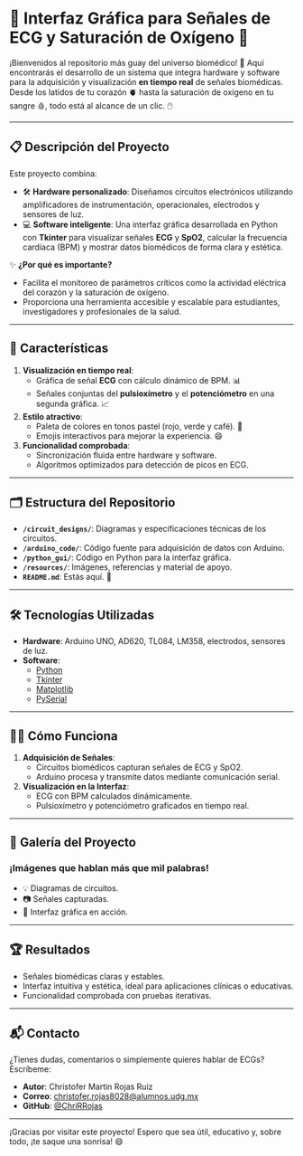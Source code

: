 # 🌟 **Interfaz Gráfica para Señales de ECG y Saturación de Oxígeno** 🌟

¡Bienvenidos al repositorio más guay del universo biomédico! 🚀 Aquí encontrarás el desarrollo de un sistema que integra hardware y software para la adquisición y visualización **en tiempo real** de señales biomédicas. Desde los latidos de tu corazón 🫀 hasta la saturación de oxígeno en tu sangre 🩸, todo está al alcance de un clic. 🖱️

---

## 📋 **Descripción del Proyecto**

Este proyecto combina:
- 🛠️ **Hardware personalizado**: Diseñamos circuitos electrónicos utilizando amplificadores de instrumentación, operacionales, electrodos y sensores de luz.
- 💻 **Software inteligente**: Una interfaz gráfica desarrollada en Python con **Tkinter** para visualizar señales **ECG** y **SpO2**, calcular la frecuencia cardíaca (BPM) y mostrar datos biomédicos de forma clara y estética.

✨ **¿Por qué es importante?**
- Facilita el monitoreo de parámetros críticos como la actividad eléctrica del corazón y la saturación de oxígeno.
- Proporciona una herramienta accesible y escalable para estudiantes, investigadores y profesionales de la salud.

---

## 🚀 **Características**

1. **Visualización en tiempo real**:
   - Gráfica de señal **ECG** con cálculo dinámico de BPM. 📊
   - Señales conjuntas del **pulsioxímetro** y el **potenciómetro** en una segunda gráfica. 📈
2. **Estilo atractivo**:
   - Paleta de colores en tonos pastel (rojo, verde y café). 🌈
   - Emojis interactivos para mejorar la experiencia. 😄
3. **Funcionalidad comprobada**:
   - Sincronización fluida entre hardware y software.
   - Algoritmos optimizados para detección de picos en ECG.

---

## 🗂️ **Estructura del Repositorio**

- **`/circuit_designs/`**: Diagramas y especificaciones técnicas de los circuitos.
- **`/arduino_code/`**: Código fuente para adquisición de datos con Arduino.
- **`/python_gui/`**: Código en Python para la interfaz gráfica.
- **`/resources/`**: Imágenes, referencias y material de apoyo.
- **`README.md`**: Estás aquí. 📍

---

## 🛠️ **Tecnologías Utilizadas**

- **Hardware**: Arduino UNO, AD620, TL084, LM358, electrodos, sensores de luz.
- **Software**:
  - [Python](https://www.python.org/)
  - [Tkinter](https://docs.python.org/3/library/tkinter.html)
  - [Matplotlib](https://matplotlib.org/)
  - [PySerial](https://pyserial.readthedocs.io/en/latest/)

---

## 👨‍🔬 **Cómo Funciona**

1. **Adquisición de Señales**:
   - Circuitos biomédicos capturan señales de ECG y SpO2.
   - Arduino procesa y transmite datos mediante comunicación serial.
2. **Visualización en la Interfaz**:
   - ECG con BPM calculados dinámicamente.
   - Pulsioxímetro y potenciómetro graficados en tiempo real.

---

## 📸 **Galería del Proyecto**

### ¡Imágenes que hablan más que mil palabras!
- 💡 Diagramas de circuitos.
- 📷 Señales capturadas.
- 🎨 Interfaz gráfica en acción.

---

## 🏆 **Resultados**

- Señales biomédicas claras y estables.
- Interfaz intuitiva y estética, ideal para aplicaciones clínicas o educativas.
- Funcionalidad comprobada con pruebas iterativas.

---

## 📬 **Contacto**

¿Tienes dudas, comentarios o simplemente quieres hablar de ECGs? Escríbeme:
- **Autor**: Christofer Martin Rojas Ruiz
- **Correo**: [christofer.rojas8028@alumnos.udg.mx](mailto:christofer.rojas8028@alumnos.udg.mx)
- **GitHub**: [@ChriRRojas](https://github.com/ChriRRojas)

---

¡Gracias por visitar este proyecto! Espero que sea útil, educativo y, sobre todo, ¡te saque una sonrisa! 😄
